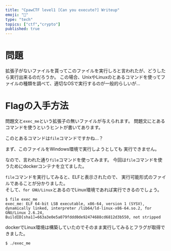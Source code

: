 ```yaml
---
title: "CpawCTF level1 [Can you execute?] Writeup"
emoji: "👻"
type: "tech"
topics: ["ctf","crypto"]
published: true
---
```


# 問題
拡張子がないファイルを貰ってこのファイルを実行しろと言われたが、どうしたら実行出来るのだろうか。
この場合、UnixやLinuxのとあるコマンドを使ってファイルの種類を調べて、適切なOSで実行するのが一般的らしいが…

# Flagの入手方法
問題文と`exec_me`という拡張子の無いファイルが与えられます。
問題文にとあるコマンドを使うというヒントが書いてあります。

このとあるコマンドは`file`コマンドですかね…？

まず、このファイルをWindows環境で実行しようとしても
実行できません。

なので、言われた通り`file`コマンドを使ってみます。
今回は`file`コマンドを使うためにdockerコンテナを立てました。

`file`コマンドを実行してみると、ELFと表示されたので、
実行可能形式のファイルであることが分かりました。  
そして、`for GNU/Linux`とあるのでLinux環境であれば実行できるのでしょう。
```
$ file exec_me
exec_me: ELF 64-bit LSB executable, x86-64, version 1 (SYSV), dynamically linked, interpreter /lib64/ld-linux-x86-64.so.2, for GNU/Linux 2.6.24, BuildID[sha1]=663a3e0e5a079fddd0de92474688cd6812d3b550, not stripped

```

dockerでLinux環境は構築していたのでそのまま実行してみるとフラグが取得できました。

```
$ ./exec_me
```